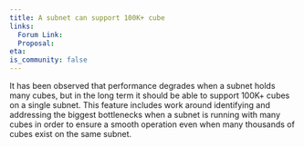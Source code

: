 ```yaml
---
title: A subnet can support 100K+ cube
links:
  Forum Link:
  Proposal:
eta:
is_community: false
---
```


It has been observed that performance degrades when a subnet holds many cubes, but in the long term it should be able to support 100K+ cubes on a single subnet. This feature includes work around identifying and addressing the biggest bottlenecks when a subnet is running with many cubes in order to ensure a smooth operation even when many thousands of cubes exist on the same subnet.
